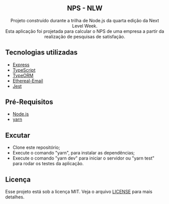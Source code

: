 <div align="center">
<h2>NPS - NLW</h2>
<p>
Projeto construído durante a trilha de Node.js da quarta edição da Next Level Week.</br>
Esta aplicação foi projetada para calcular o NPS de uma empresa a partir da realização de pesquisas de satisfação.
</p>

</div>
<h2>Tecnologias utilizadas</h2>
<ul>
  <li> <a href="https://expressjs.com/pt-br/">Express<a/></li>
  <li> <a href="https://www.typescriptlang.org/">TypeScript<a/></li>
  <li> <a href="https://typeorm.io/#/">TypeORM<a/></li>
  <li> <a href="https://ethereal.email/">Ethereal-Email<a/></li>
  <li> <a href="https://jestjs.io/">Jest<a/></li>
</ul>

<h2>Pré-Requisitos</h2>
<ul>
  <li> <a  href="https://nodejs.org/en/">Node.js<a/></li>
  <li> <a href="https://yarnpkg.com/">yarn<a/></li>
</ul>

<h2>Excutar</h2>
<ul>
 <li>Clone este repositório;</li>
 <li>Execute o comando "yarn", para instalar as dependências;</li>
  <li>Execute o comando "yarn dev" para iniciar o servidor ou "yarn test" para rodar os testes da aplicação.</li>
</ul>

<h2>Licença</h2>
<p>Esse projeto está sob a licença MIT. Veja o arquivo <a href="./LICENSE.md">LICENSE</a> para mais detalhes.</p>
